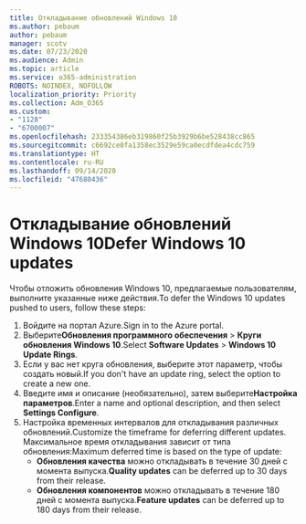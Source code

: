 ```yaml
---
title: Откладывание обновлений Windows 10
ms.author: pebaum
author: pebaum
manager: scotv
ms.date: 07/23/2020
ms.audience: Admin
ms.topic: article
ms.service: o365-administration
ROBOTS: NOINDEX, NOFOLLOW
localization_priority: Priority
ms.collection: Adm_O365
ms.custom:
- "1128"
- "6700007"
ms.openlocfilehash: 233354386eb319860f25b3929b6be528438cc865
ms.sourcegitcommit: c6692ce0fa1358ec3529e59ca0ecdfdea4cdc759
ms.translationtype: HT
ms.contentlocale: ru-RU
ms.lasthandoff: 09/14/2020
ms.locfileid: "47680436"
---
```

# <a name="defer-windows-10-updates"></a><span data-ttu-id="7ae57-102">Откладывание обновлений Windows 10</span><span class="sxs-lookup"><span data-stu-id="7ae57-102">Defer Windows 10 updates</span></span>

<span data-ttu-id="7ae57-103">Чтобы отложить обновления Windows 10, предлагаемые пользователям, выполните указанные ниже действия.</span><span class="sxs-lookup"><span data-stu-id="7ae57-103">To defer the Windows 10 updates pushed to users, follow these steps:</span></span>

1. <span data-ttu-id="7ae57-104">Войдите на портал Azure.</span><span class="sxs-lookup"><span data-stu-id="7ae57-104">Sign in to the Azure portal.</span></span>
2. <span data-ttu-id="7ae57-105">Выберите**Обновления программного обеспечения**  >  **Круги обновления Windows 10**.</span><span class="sxs-lookup"><span data-stu-id="7ae57-105">Select  **Software Updates**  >  **Windows 10 Update Rings**.</span></span>
3. <span data-ttu-id="7ae57-106">Если у вас нет круга обновления, выберите этот параметр, чтобы создать новый.</span><span class="sxs-lookup"><span data-stu-id="7ae57-106">If you don't have an update ring, select the option to create a new one.</span></span>
4. <span data-ttu-id="7ae57-107">Введите имя и описание (необязательно), затем выберите**Настройка параметров**.</span><span class="sxs-lookup"><span data-stu-id="7ae57-107">Enter a name and optional description, and then select  **Settings Configure**.</span></span>
5. <span data-ttu-id="7ae57-108">Настройка временных интервалов для откладывания различных обновлений.</span><span class="sxs-lookup"><span data-stu-id="7ae57-108">Customize the timeframe for deferring different updates.</span></span> <span data-ttu-id="7ae57-109">Максимальное время откладывания зависит от типа обновления:</span><span class="sxs-lookup"><span data-stu-id="7ae57-109">Maximum deferred time is based on the type of update:</span></span>
    - <span data-ttu-id="7ae57-110">**Обновления качества** можно откладывать в течение 30 дней с момента выпуска.</span><span class="sxs-lookup"><span data-stu-id="7ae57-110">**Quality updates**  can be deferred up to 30 days from their release.</span></span>
    - <span data-ttu-id="7ae57-111">**Обновления компонентов** можно откладывать в течение 180 дней с момента выпуска.</span><span class="sxs-lookup"><span data-stu-id="7ae57-111">**Feature updates**  can be deferred up to 180 days from their release.</span></span>
